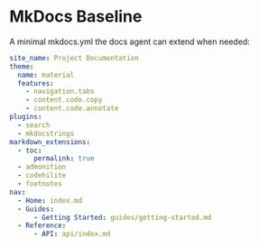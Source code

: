 # MkDocs Baseline
A minimal mkdocs.yml the docs agent can extend when needed:

```yaml
site_name: Project Documentation
theme:
  name: material
  features:
    - navigation.tabs
    - content.code.copy
    - content.code.annotate
plugins:
  - search
  - mkdocstrings
markdown_extensions:
  - toc:
      permalink: true
  - admonition
  - codehilite
  - footnotes
nav:
  - Home: index.md
  - Guides:
      - Getting Started: guides/getting-started.md
  - Reference:
      - API: api/index.md
```

